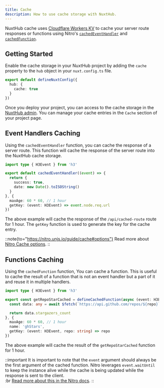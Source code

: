```yaml
---
title: Cache
description: How to use cache storage with NuxtHub.
---
```


NuxtHub cache uses [Cloudflare Workers KV](https://developers.cloudflare.com/kv) to cache your server route responses or functions using Nitro's [`cachedEventHandler`](https://nitro.unjs.io/guide/cache#cached-event-handlers) and [`cachedFunction`](https://nitro.unjs.io/guide/cache#cached-functions).

## Getting Started

Enable the cache storage in your NuxtHub project by adding the `cache` property to the `hub` object in your `nuxt.config.ts` file.

```ts [nuxt.config.ts]
export default defineNuxtConfig({
  hub: {
    cache: true
  }
})
```

Once you deploy your project, you can access to the cache storage in the [NuxtHub admin](https://admin.hub.nuxt.com/). You can manage your cache entries in the `Cache` section of your project page.


## Event Handlers Caching

Using the `cachedEventHandler` function, you can cache the response of a server route. This function will cache the response of the server route into the NuxtHub cache storage.

```ts [server/api/cached-route.ts]
import type { H3Event } from 'h3'

export default cachedEventHandler((event) => {
  return {
    success: true,
    date: new Date().toISOString()
  }
}, {
  maxAge: 60 * 60, // 1 hour
  getKey: (event: H3Event) => event.node.req.url
})
```

The above example will cache the response of the `/api/cached-route` route for 1 hour. The `getKey` function is used to generate the key for the cache entry.

::note{to="https://nitro.unjs.io/guide/cache#options"}
Read more about [Nitro Cache options](https://nitro.unjs.io/guide/cache#options).
::

## Functions Caching

Using the `cachedFunction` function, You can cache a function. This is useful to cache the result of a function that is not an event handler but a part of it and reuse it in multiple handlers.

```ts [server/utils/cached-function.ts]
import type { H3Event } from 'h3'

export const getRepoStarCached = defineCachedFunction(async (event: H3Event, repo: string) => {
  const data: any = await $fetch(`https://api.github.com/repos/${repo}`)

  return data.stargazers_count
}, {
  maxAge: 60 * 60, // 1 hour
  name: 'ghStars',
  getKey: (event: H3Event, repo: string) => repo
})
```

The above example will cache the result of the `getRepoStarCached` function for 1 hour.

::important
It is important to note that the `event` argument should always be the first argument of the cached function. Nitro leverages `event.waitUntil` to keep the instance alive while the cache is being updated while the response is sent to the client.  
:br
[Read more about this in the Nitro docs](https://nitro.unjs.io/guide/cache#edge-workers).
::
